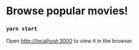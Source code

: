 # Browse popular movies!

### `yarn start`

Open [http://localhost:3000](http://localhost:3000) to view it in the browser.
